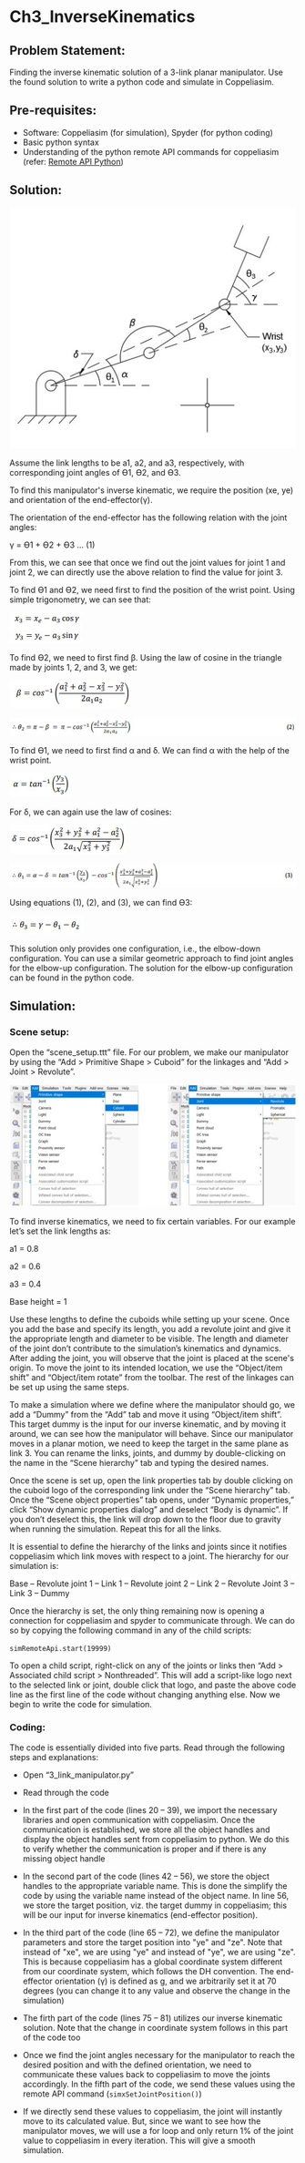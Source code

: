 # Ch3_InverseKinematics

## Problem Statement:

Finding the inverse kinematic solution of a 3-link planar manipulator. Use the found solution to write a python code and simulate in Coppeliasim.

## Pre-requisites:

- Software: Coppeliasim (for simulation), Spyder (for python coding)
- Basic python syntax
- Understanding of the python remote API commands for coppeliasim (refer: [Remote API Python](https://www.coppeliarobotics.com/helpFiles/en/remoteApiFunctionsPython.htm))

## Solution:

![3 link planar manipulator](https://github.com/ClemsonFall2021ME8930IntroRobotics-HRI/Ch3_InverseKinematics/blob/Akshit0701-patch-1/Images/diagram.jpg)
 
Assume the link lengths to be a1, a2, and a3, respectively, with corresponding joint angles of ϴ1, ϴ2, and ϴ3.

To find this manipulator's inverse kinematic, we require the position (xe, ye) and orientation of the end-effector(γ).

The orientation of the end-effector has the following relation with the joint angles:

γ = ϴ1 + ϴ2 + ϴ3 ... (1)

From this, we can see that once we find out the joint values for joint 1 and joint 2, we can directly use the above relation to find the value for joint 3.

To find ϴ1 and ϴ2, we need first to find the position of the wrist point. Using simple trigonometry, we can see that:

![x3](https://github.com/ClemsonFall2021ME8930IntroRobotics-HRI/Ch3_InverseKinematics/blob/main/Images/1.jpg)

To find ϴ2, we need to first find β. Using the law of cosine in the triangle made by joints 1, 2, and 3, we get:

![beta](https://github.com/ClemsonFall2021ME8930IntroRobotics-HRI/Ch3_InverseKinematics/blob/main/Images/2.jpg)

![theta2](https://github.com/ClemsonFall2021ME8930IntroRobotics-HRI/Ch3_InverseKinematics/blob/main/Images/3.jpg)

To find ϴ1, we need to first find α and δ. We can find α with the help of the wrist point.

![alpha](https://github.com/ClemsonFall2021ME8930IntroRobotics-HRI/Ch3_InverseKinematics/blob/main/Images/4.jpg)

For δ, we can again use the law of cosines:

![delta](https://github.com/ClemsonFall2021ME8930IntroRobotics-HRI/Ch3_InverseKinematics/blob/main/Images/5.jpg)

![theta1](https://github.com/ClemsonFall2021ME8930IntroRobotics-HRI/Ch3_InverseKinematics/blob/main/Images/6.jpg)

Using equations (1), (2), and (3), we can find ϴ3:

![theta3](https://github.com/ClemsonFall2021ME8930IntroRobotics-HRI/Ch3_InverseKinematics/blob/main/Images/7.jpg)

This solution only provides one configuration, i.e., the elbow-down configuration. You can use a similar geometric approach to find joint angles for the elbow-up configuration. The solution for the elbow-up configuration can be found in the python code. 

## Simulation:

### Scene setup:

Open the “scene_setup.ttt” file. For our problem, we make our manipulator by using the “Add > Primitive Shape > Cuboid” for the linkages and “Add > Joint > Revolute”.

![cop](https://github.com/ClemsonFall2021ME8930IntroRobotics-HRI/Ch3_InverseKinematics/blob/main/Images/8.jpg)
 		 
To find inverse kinematics, we need to fix certain variables. For our example let’s set the link lengths as:

a1 = 0.8

a2 = 0.6

a3 = 0.4

Base height = 1

Use these lengths to define the cuboids while setting up your scene. Once you add the base and specify its length, you add a revolute joint and give it the appropriate length and diameter to be visible. The length and diameter of the joint don’t contribute to the simulation’s kinematics and dynamics. After adding the joint, you will observe that the joint is placed at the scene's origin. To move the joint to its intended location, we use the “Object/item shift” and “Object/item rotate” from the toolbar. The rest of the linkages can be set up using the same steps.

To make a simulation where we define where the manipulator should go, we add a “Dummy” from the “Add” tab and move it using “Object/item shift”. This target dummy is the input for our inverse kinematic, and by moving it around, we can see how the manipulator will behave. Since our manipulator moves in a planar motion, we need to keep the target in the same plane as link 3. You can rename the links, joints, and dummy by double-clicking on the name in the “Scene hierarchy” tab and typing the desired names.

Once the scene is set up, open the link properties tab by double clicking on the cuboid logo of the corresponding link under the “Scene hierarchy” tab. Once the “Scene object properties” tab opens, under “Dynamic properties,” click “Show dynamic properties dialog” and deselect “Body is dynamic”. If you don’t deselect this, the link will drop down to the floor due to gravity when running the simulation. Repeat this for all the links.

It is essential to define the hierarchy of the links and joints since it notifies coppeliasim which link moves with respect to a joint. The hierarchy for our simulation is:

Base – Revolute joint 1 – Link 1 – Revolute joint 2 – Link 2 – Revolute Joint 3 – Link 3 – Dummy

Once the hierarchy is set, the only thing remaining now is opening a connection for coppeliasim and spyder to communicate through. We can do so by copying the following command in any of the child scripts:

`simRemoteApi.start(19999)`

To open a child script, right-click on any of the joints or links then “Add > Associated child script > Nonthreaded”. This will add a script-like logo next to the selected link or joint, double click that logo, and paste the above code line as the first line of the code without changing anything else. Now we begin to write the code for simulation.

### Coding:

The code is essentially divided into five parts. Read through the following steps and explanations:

- Open “3_link_manipulator.py”

- Read through the code

- In the first part of the code (lines 20 – 39), we import the necessary libraries and open communication with coppeliasim. Once the communication is established, we store all the object handles and display the object handles sent from coppeliasim to python. We do this to verify whether the communication is proper and if there is any missing object handle

- In the second part of the code (lines 42 – 56), we store the object handles to the appropriate variable name. This is done the simplify the code by using the variable name instead of the object name. In line 56, we store the target position, viz. the target dummy in coppeliasim; this will be our input for inverse kinematics (end-effector position).

- In the third part of the code (line 65 – 72), we define the manipulator parameters and store the target position into "ye" and "ze". Note that instead of "xe", we are using "ye" and instead of "ye", we are using "ze". This is because coppeliasim has a global coordinate system different from our coordinate system, which follows the DH convention. The end-effector orientation (γ) is defined as g, and we arbitrarily set it at 70 degrees (you can change it to any value and observe the change in the simulation)

- The firth part of the code (lines 75 – 81) utilizes our inverse kinematic solution. Note that the change in coordinate system follows in this part of the code too

- Once we find the joint angles necessary for the manipulator to reach the desired position and with the defined orientation, we need to communicate these values back to coppeliasim to move the joints accordingly. In the fifth part of the code, we send these values using the remote API command (`simxSetJointPosition()`)

- If we directly send these values to coppeliasim, the joint will instantly move to its calculated value. But, since we want to see how the manipulator moves, we will use a for loop and only return 1% of the joint value to coppeliasim in every iteration. This will give a smooth simulation.
